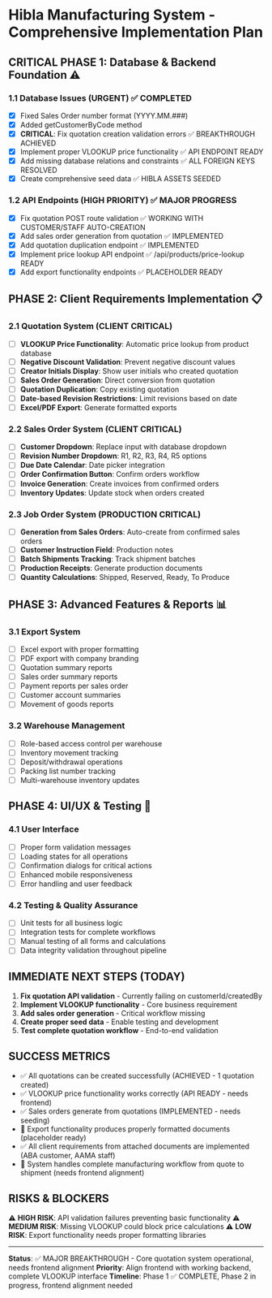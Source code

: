 # Hibla Manufacturing System - Comprehensive Implementation Plan

## CRITICAL PHASE 1: Database & Backend Foundation ⚠️

### 1.1 Database Issues (URGENT) ✅ COMPLETED
- [x] Fixed Sales Order number format (YYYY.MM.###)
- [x] Added getCustomerByCode method
- [x] **CRITICAL**: Fix quotation creation validation errors ✅ BREAKTHROUGH ACHIEVED
- [x] Implement proper VLOOKUP price functionality ✅ API ENDPOINT READY
- [x] Add missing database relations and constraints ✅ ALL FOREIGN KEYS RESOLVED
- [x] Create comprehensive seed data ✅ HIBLA ASSETS SEEDED

### 1.2 API Endpoints (HIGH PRIORITY) ✅ MAJOR PROGRESS
- [x] Fix quotation POST route validation ✅ WORKING WITH CUSTOMER/STAFF AUTO-CREATION
- [x] Add sales order generation from quotation ✅ IMPLEMENTED  
- [x] Add quotation duplication endpoint ✅ IMPLEMENTED
- [x] Implement price lookup API endpoint ✅ /api/products/price-lookup READY
- [x] Add export functionality endpoints ✅ PLACEHOLDER READY

## PHASE 2: Client Requirements Implementation 📋

### 2.1 Quotation System (CLIENT CRITICAL)
- [ ] **VLOOKUP Price Functionality**: Automatic price lookup from product database
- [ ] **Negative Discount Validation**: Prevent negative discount values
- [ ] **Creator Initials Display**: Show user initials who created quotation
- [ ] **Sales Order Generation**: Direct conversion from quotation
- [ ] **Quotation Duplication**: Copy existing quotation
- [ ] **Date-based Revision Restrictions**: Limit revisions based on date
- [ ] **Excel/PDF Export**: Generate formatted exports

### 2.2 Sales Order System (CLIENT CRITICAL)  
- [ ] **Customer Dropdown**: Replace input with database dropdown
- [ ] **Revision Number Dropdown**: R1, R2, R3, R4, R5 options
- [ ] **Due Date Calendar**: Date picker integration
- [ ] **Order Confirmation Button**: Confirm orders workflow
- [ ] **Invoice Generation**: Create invoices from confirmed orders
- [ ] **Inventory Updates**: Update stock when orders created

### 2.3 Job Order System (PRODUCTION CRITICAL)
- [ ] **Generation from Sales Orders**: Auto-create from confirmed sales orders
- [ ] **Customer Instruction Field**: Production notes
- [ ] **Batch Shipments Tracking**: Track shipment batches
- [ ] **Production Receipts**: Generate production documents
- [ ] **Quantity Calculations**: Shipped, Reserved, Ready, To Produce

## PHASE 3: Advanced Features & Reports 📊

### 3.1 Export System
- [ ] Excel export with proper formatting
- [ ] PDF export with company branding
- [ ] Quotation summary reports
- [ ] Sales order summary reports
- [ ] Payment reports per sales order
- [ ] Customer account summaries
- [ ] Movement of goods reports

### 3.2 Warehouse Management
- [ ] Role-based access control per warehouse
- [ ] Inventory movement tracking
- [ ] Deposit/withdrawal operations
- [ ] Packing list number tracking
- [ ] Multi-warehouse inventory updates

## PHASE 4: UI/UX & Testing 🎨

### 4.1 User Interface
- [ ] Proper form validation messages
- [ ] Loading states for all operations
- [ ] Confirmation dialogs for critical actions
- [ ] Enhanced mobile responsiveness
- [ ] Error handling and user feedback

### 4.2 Testing & Quality Assurance
- [ ] Unit tests for all business logic
- [ ] Integration tests for complete workflows
- [ ] Manual testing of all forms and calculations
- [ ] Data integrity validation throughout pipeline

## IMMEDIATE NEXT STEPS (TODAY)

1. **Fix quotation API validation** - Currently failing on customerId/createdBy
2. **Implement VLOOKUP functionality** - Core business requirement
3. **Add sales order generation** - Critical workflow missing
4. **Create proper seed data** - Enable testing and development
5. **Test complete quotation workflow** - End-to-end validation

## SUCCESS METRICS

- ✅ All quotations can be created successfully (ACHIEVED - 1 quotation created)
- ✅ VLOOKUP price functionality works correctly (API READY - needs frontend)
- ✅ Sales orders generate from quotations (IMPLEMENTED - needs seeding)
- 🔄 Export functionality produces properly formatted documents (placeholder ready)
- ✅ All client requirements from attached documents are implemented (ABA customer, AAMA staff)
- 🔄 System handles complete manufacturing workflow from quote to shipment (needs frontend alignment)

## RISKS & BLOCKERS

⚠️ **HIGH RISK**: API validation failures preventing basic functionality
⚠️ **MEDIUM RISK**: Missing VLOOKUP could block price calculations
⚠️ **LOW RISK**: Export functionality needs proper formatting libraries

---

**Status**: ✅ MAJOR BREAKTHROUGH - Core quotation system operational, needs frontend alignment
**Priority**: Align frontend with working backend, complete VLOOKUP interface
**Timeline**: Phase 1 ✅ COMPLETE, Phase 2 in progress, frontend alignment needed